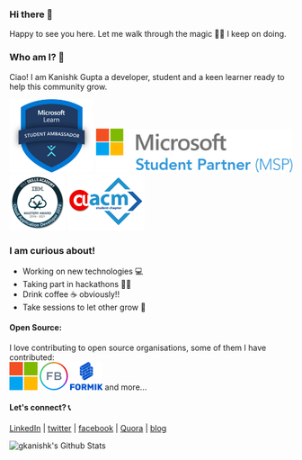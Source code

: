 ### Hi there 👋
Happy to see you here. Let me walk through the magic 🧙‍♂️ I keep on doing.

### Who am I? 🤨
Ciao! I am Kanishk Gupta a developer, student and a keen learner ready to help this community grow.

<img src="https://raw.githubusercontent.com/gkanishk/gkanishk/master/assets/msft.png" alt="msft" width="150px" /> [<img src="https://raw.githubusercontent.com/gkanishk/gkanishk/master/assets/msp.png" alt="msft" width="350px" />](https://studentpartners.microsoft.com/en-us/Account/DisplayMSPCertificate?url=59811a32917a4f6fae6ca8e4fd28ad40)
 [![ibm](https://raw.githubusercontent.com/gkanishk/gkanishk/master/assets/ibm.png)](https://www.youracclaim.com/badges/38c86a20-f6fa-4e11-b5ab-2f94906b4a20/linked_in_profile) ![acm](https://raw.githubusercontent.com/gkanishk/gkanishk/master/assets/acm.png)

### I am curious about!
- Working on new technologies 💻  
- Taking part in hackathons 🐱‍💻 
- Drink coffee ☕ obviously!!
- Take sessions to let other grow 🤝

#### Open Source:
I love contributing to open source organisations, some of them I have contributed:  
[![ms](https://raw.githubusercontent.com/gkanishk/gkanishk/master/assets/ms.png)](https://github.com/microsoft/vscode-docs/blob/master/README.md)    [![fb](https://raw.githubusercontent.com/gkanishk/gkanishk/master/assets/f.png)](https://github.com/facebook/jest/pull/10211)    [![form](https://raw.githubusercontent.com/gkanishk/gkanishk/master/assets/form.png)](https://github.com/formik/formik) and more...

#### Let's connect? 📞
[LinkedIn](https://linkedin.com/in/gkanishk) | [twitter](https://twitter.com/gkanishk_) | [facebook](https://www.facebook.com/gkanishk1) | [Quora](https://www.quora.com/profile/Kanishk-Gupta-51) | [blog](https://gkanishk-blog.netlify.app/)

<img align="left" alt="gkanishk's Github Stats" src="https://github-readme-stats.vercel.app/api?username=gkanishk&show_icons=true&hide_border=true&theme=tokyonight&hide=stars" />


<!--
**gkanishk/gkanishk** is a ✨ _special_ ✨ repository because its `README.md` (this file) appears on your GitHub profile.

Here are some ideas to get you started:

- 🔭 I’m currently working on ...
- 🌱 I’m currently learning ...
- 👯 I’m looking to collaborate on ...
- 🤔 I’m looking for help with ...
- 💬 Ask me about ...
- 📫 How to reach me: ...
- 😄 Pronouns: ...
- ⚡ Fun fact: ...
-->
